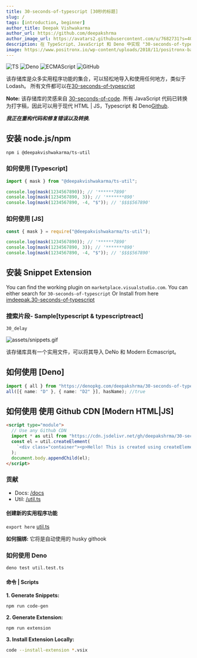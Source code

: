 ```yaml
---
title: 30-seconds-of-typescript [30秒的标题]
slug: /
tags: [introduction, beginner]
author_title: Deepak Vishwakarma
author_url: https://github.com/deepakshrma
author_image_url: https://avatars2.githubusercontent.com/u/7682731?s=400
description: 在 TypeScript、JavaScript 和 Deno 中实现 "30-seconds-of-typescript" 的方法。
image: https://www.positronx.io/wp-content/uploads/2018/11/positronx-banner-1152-1.jpg
---
```


![TS](https://img.shields.io/badge/supports-typescript-blue.svg?style=flat-square)
![Deno](https://img.shields.io/badge/supports-deno-green.svg?style=flat-square)
![ECMAScript](https://img.shields.io/badge/supports-ECMAScript-yellow.svg?style=flat-square)
![GitHub](https://img.shields.io/github/license/deepakshrma/30-seconds-of-typescript)

该存储库是众多实用程序功能的集合，可以轻松地导入和使用任何地方，类似于 Lodash。
所有文件都可以在[30-seconds-of-typescript](https://deepakshrma.github.io/30-seconds-of-typescript/docs/)

**Note:**
该存储库的灵感来自 [30-seconds-of-code](https://github.com/30-seconds/30-seconds-of-code). 所有 JavaScript 代码已转换为打字稿，因此可以用于现代 HTML | JS，Typescript 和 Deno[Github](https://github.com/deepakshrma/30-seconds-of-typescript/).

**_我正在重构代码和修复错误以及转换._**

## 安装 node.js/npm

```bash
npm i @deepakvishwakarma/ts-util
```

### 如何使用 [Typescript]

```ts title="typescript"
import { mask } from "@deepakvishwakarma/ts-util";

console.log(mask(1234567890)); // '******7890'
console.log(mask(1234567890, 3)); // '*******890'
console.log(mask(1234567890, -4, "$")); // '$$$$567890'
```

### 如何使用 [JS]

```ts title="typescript"
const { mask } = require("@deepakvishwakarma/ts-util");

console.log(mask(1234567890)); // '******7890'
console.log(mask(1234567890, 3)); // '*******890'
console.log(mask(1234567890, -4, "$")); // '$$$$567890'
```

## 安装 Snippet Extension

You can find the working plugin on `marketplace.visualstudio.com`. You can either search for `30-seconds-of-typescript` Or Install from here [imdeepak.30-seconds-of-typescript](https://marketplace.visualstudio.com/items?itemName=imdeepak.30-seconds-of-typescript)

### 搜索片段- Sample[typescript & typescriptreact]

```bash
30_delay
```

![assets/snippets.gif](https://github.com/deepakshrma/30-seconds-of-typescript/raw/master/assets/snippets.gif)

该存储库具有一个实用文件，可以将其导入 DeNo 和 Modern Ecmascript。

## 如何使用 [Deno]

```ts title="typescript"
import { all } from "https://denopkg.com/deepakshrma/30-seconds-of-typescript/util.ts";
all([{ name: "D" }, { name: "D2" }], hasName); //true
```

## 如何使用 使用 Github CDN [Modern HTML|JS]

```html
<script type="module">
  // Use any Github CDN
  import * as util from "https://cdn.jsdelivr.net/gh/deepakshrma/30-seconds-of-typescript/util.js";
  const el = util.createElement(
    `<div class="container"><p>Hello! This is created using createElement!! </p></div>`
  );
  document.body.appendChild(el);
</script>
```

### 贡献

- Docs: [/docs](https://github.com/deepakshrma/30-seconds-of-typescript/docs)
- Util: [/util.ts](https://github.com/deepakshrma/30-seconds-of-typescript/blob/master/util.ts)

#### 创建新的实用程序功能

`export here` [util.ts](https://github.com/deepakshrma/30-seconds-of-typescript/blob/master/util.ts)

**如何捆绑:** 它将是自动使用的 husky githook

### 如何使用 Deno

```bash
deno test util.test.ts
```

#### 命令 | Scripts

**1. Generate Snippets:**

```bash
npm run code-gen
```

**2. Generate Extension:**

```bash
npm run extension
```

**3. Install Extension Locally:**

```bash
code --install-extension *.vsix
```
